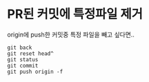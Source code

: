 PR된 커밋에 특정파일 제거
===

origin에 push한 커밋중 특정 파일을 빼고 싶다면..

```
git back
git reset head^
git status
git commit
git push origin -f
```
